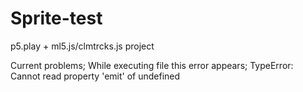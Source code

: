 # Sprite-test
 p5.play + ml5.js/clmtrcks.js project

Current problems;
While executing file this error appears;
TypeError: Cannot read property 'emit' of undefined
